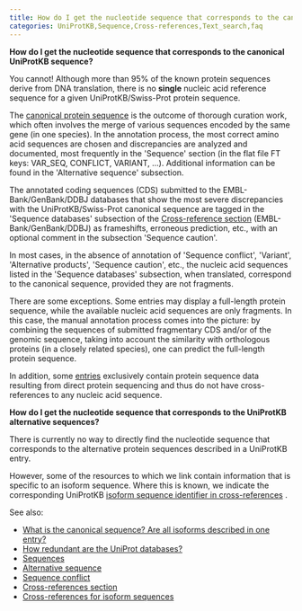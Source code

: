 ```yaml
---
title: How do I get the nucleotide sequence that corresponds to the canonical UniProtKB sequence?
categories: UniProtKB,Sequence,Cross-references,Text_search,faq
---
```


**How do I get the nucleotide sequence that corresponds to the canonical UniProtKB sequence?**

You cannot! Although more than 95% of the known protein sequences derive from DNA translation, there is no **single** nucleic acid reference sequence for a given UniProtKB/Swiss-Prot protein sequence.

The [canonical protein sequence](http://www.uniprot.org/help/canonical%5Fand%5Fisoforms) is the outcome of thorough curation work, which often involves the merge of various sequences encoded by the same gene (in one species). In the annotation process, the most correct amino acid sequences are chosen and discrepancies are analyzed and documented, most frequently in the 'Sequence' section (in the flat file FT keys: VAR\_SEQ, CONFLICT, VARIANT, ...). Additional information can be found in the 'Alternative sequence' subsection.

The annotated coding sequences (CDS) submitted to the EMBL-Bank/GenBank/DDBJ databases that show the most severe discrepancies with the UniProtKB/Swiss-Prot canonical sequence are tagged in the 'Sequence databases' subsection of the [Cross-reference section](http://www.uniprot.org/help/cross%5Freferences%5Fsection) (EMBL-Bank/GenBank/DDBJ) as frameshifts, erroneous prediction, etc., with an optional comment in the subsection 'Sequence caution'.

In most cases, in the absence of annotation of 'Sequence conflict', 'Variant', 'Alternative products', 'Sequence caution', etc., the nucleic acid sequences listed in the 'Sequence databases' subsection, when translated, correspond to the canonical sequence, provided they are not fragments.

There are some exceptions. Some entries may display a full-length protein sequence, while the available nucleic acid sequences are only fragments. In this case, the manual annotation process comes into the picture: by combining the sequences of submitted fragmentary CDS and/or of the genomic sequence, taking into account the similarity with orthologous proteins (in a closely related species), one can predict the full-length protein sequence.

In addition, some [entries](http://www.uniprot.org/uniprotkb/?query=reviewed:yes+keyword:KW-0903+NOT+database:embl) exclusively contain protein sequence data resulting from direct protein sequencing and thus do not have cross-references to any nucleic acid sequence.

**How do I get the nucleotide sequence that corresponds to the UniProtKB alternative sequences?**

There is currently no way to directly find the nucleotide sequence that corresponds to the alternative protein sequences described in a UniProtKB entry.

However, some of the resources to which we link contain information that is specific to an isoform sequence. Where this is known, we indicate the corresponding UniProtKB [isoform sequence identifier in cross-references](http://www.uniprot.org/help/isoform%5Fcrossreferences) .

See also:

-   [What is the canonical sequence? Are all isoforms described in one entry?](http://www.uniprot.org/help/canonical%5Fand%5Fisoforms)
-   [How redundant are the UniProt databases?](http://www.uniprot.org/help/redundancy)
-   [Sequences](http://www.uniprot.org/manual/sequences)
-   [Alternative sequence](http://www.uniprot.org/manual/var%5Fseq)
-   [Sequence conflict](http://www.uniprot.org/manual/conflict)
-   [Cross-references section](http://www.uniprot.org/help/cross%5Freferences%5Fsection)
-   [Cross-references for isoform sequences](http://www.uniprot.org/help/isoform%5Fcrossreferences)
